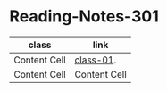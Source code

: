# Reading-Notes-301



|       class         |                 link                    |
| ------------------- | --------------------------------------- |
| Content Cell        | [class-01](https://pages.github.com/).  |
| Content Cell        | Content Cell                            |
